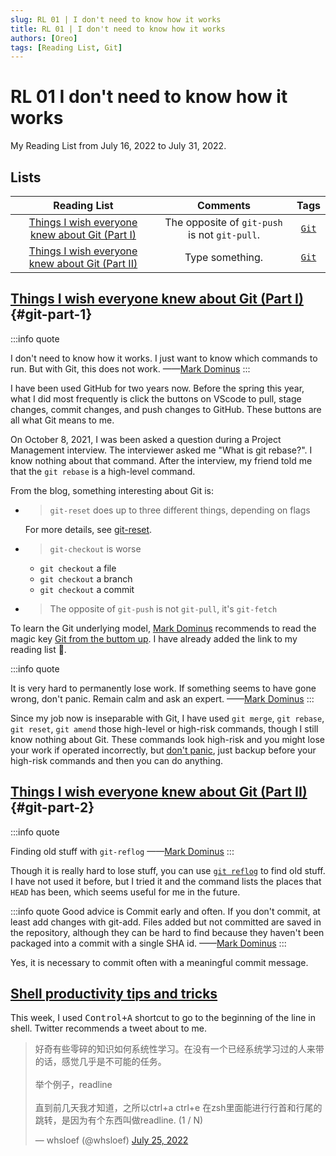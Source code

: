```yaml
---
slug: RL 01 | I don't need to know how it works
title: RL 01 | I don't need to know how it works
authors: [Oreo]
tags: [Reading List, Git]
---
```


# RL 01 I don't need to know how it works

My Reading List from July 16, 2022 to July 31, 2022.

## Lists

| Reading List | Comments | Tags |
| :---: | :---: | :---: |
| [Things I wish everyone knew about Git (Part I)](#git-part-1) | The opposite of `git-push` is not `git-pull`. | [`Git`](/blog/tags/git) |
| [Things I wish everyone knew about Git (Part II)](#git-part-2) | Type something. | [`Git`](/blog/tags/git) |

## [Things I wish everyone knew about Git (Part I)](https://blog.plover.com/prog/git/tips.html) {#git-part-1}

:::info quote

I don't need to know how it works. I just want to know which commands to run. But with Git, this does not work.
——[Mark Dominus](https://blog.plover.com/meta/about-me.html)
:::

I have been used GitHub for two years now. Before the spring this year, what I did most frequently is click the buttons on VScode to pull, stage changes, commit changes, and push changes to GitHub. These buttons are all what Git means to me.

On October 8, 2021, I was been asked a question during a Project Management interview. The interviewer asked me "What is git rebase?". I know nothing about that command. After the interview, my friend told me that the `git rebase` is a high-level command.

From the blog, something interesting about Git is:

- > `git-reset` does up to three different things, depending on flags

    For more details, see [git-reset](https://blog.plover.com/prog/git-reset.html).

- > `git-checkout` is worse

    - `git checkout` a file
    - `git checkout` a branch
    - `git checkout` a commit

- > The opposite of `git-push` is not `git-pull`, it's `git-fetch`

To learn the Git underlying model, [Mark Dominus](https://blog.plover.com/meta/about-me.html) recommends to read the magic key [Git from the buttom up](https://jwiegley.github.io/git-from-the-bottom-up/). I have already added the link to my reading list 👀.

:::info quote

It is very hard to permanently lose work. If something seems to have gone wrong, don't panic. Remain calm and ask an expert.
——[Mark Dominus](https://blog.plover.com/meta/about-me.html)
:::

Since my job now is inseparable with Git, I have used `git merge`, `git rebase`, `git reset`, `git amend` those high-level or high-risk commands, though I still know nothing about Git. These commands look high-risk and you might lose your work if operated incorrectly, but [don't panic](https://blog.plover.com/prog/two-things-about-git.html), just backup before your high-risk commands and then you can do anything.

## [Things I wish everyone knew about Git (Part II)](https://blog.plover.com/prog/git/tips-2.html) {#git-part-2}

:::info quote

Finding old stuff with `git-reflog`
——[Mark Dominus](https://blog.plover.com/meta/about-me.html)
:::

Though it is really hard to lose stuff, you can use [`git reflog`](https://git-scm.com/docs/git-reflog) to find old stuff. I have not used it before, but I tried it and the command lists the places that `HEAD` has been, which seems useful for me in the future.

:::info quote
Good advice is Commit early and often. If you don't commit, at least add changes with git-add. Files added but not committed are saved in the repository, although they can be hard to find because they haven't been packaged into a commit with a single SHA id.
——[Mark Dominus](https://blog.plover.com/meta/about-me.html)
:::

Yes, it is necessary to commit often with a meaningful commit message.

## [Shell productivity tips and tricks](https://blog.balthazar-rouberol.com/shell-productivity-tips-and-tricks.html)

This week, I used <kbd>Control+A</kbd> shortcut to go to the beginning of the line in shell. Twitter recommends a tweet about to me.

<blockquote class="twitter-tweet"><p lang="zh" dir="ltr">好奇有些零碎的知识如何系统性学习。在没有一个已经系统学习过的人来带的话，感觉几乎是不可能的任务。<br/><br/>举个例子，readline<br/><br/>直到前几天我才知道，之所以ctrl+a ctrl+e 在zsh里面能进行行首和行尾的跳转，是因为有个东西叫做readline. (1 / N)</p>&mdash; whsloef (@whsloef) <a href="https://twitter.com/whsloef/status/1551586422498291712?ref_src=twsrc%5Etfw">July 25, 2022</a></blockquote>
